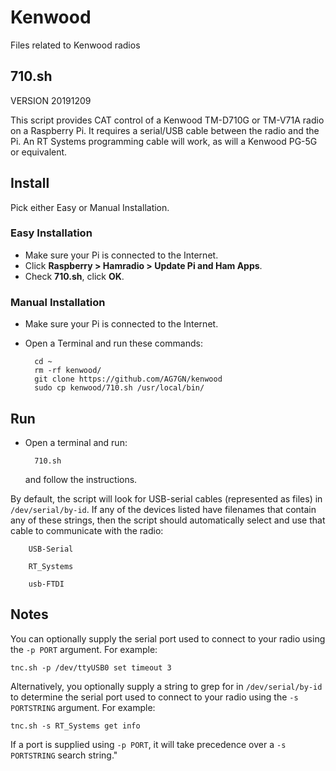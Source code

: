 # Kenwood
Files related to Kenwood radios
## 710.sh  

VERSION 20191209

This script provides CAT control of a Kenwood TM-D710G or TM-V71A radio on a Raspberry Pi. It requires a serial/USB cable between the radio and the Pi.  An RT Systems programming cable will work, as will a Kenwood PG-5G or equivalent.  

## Install
Pick either Easy or Manual Installation.
### Easy Installation  
- Make sure your Pi is connected to the Internet.
- Click __Raspberry > Hamradio > Update Pi and Ham Apps__.
- Check __710.sh__, click __OK__.

### Manual Installation
- Make sure your Pi is connected to the Internet.
- Open a Terminal and run these commands:

		cd ~
		rm -rf kenwood/
		git clone https://github.com/AG7GN/kenwood
		sudo cp kenwood/710.sh /usr/local/bin/

## Run
- Open a terminal and run:
  
		710.sh  
	and follow the instructions.  

By default, the script will look for USB-serial cables (represented as files) in `/dev/serial/by-id`.  If any of the devices listed have filenames that contain any of these strings, then the script should automatically select and use that cable to communicate with the radio:

		USB-Serial

		RT_Systems

		usb-FTDI

## Notes

You can optionally supply the serial port used to connect to your radio using the `-p PORT` argument.  For example:

	tnc.sh -p /dev/ttyUSB0 set timeout 3

Alternatively, you optionally supply a string to grep for in `/dev/serial/by-id` to determine the serial port used to connect to your radio using the `-s PORTSTRING` argument.  For example:

	tnc.sh -s RT_Systems get info

If a port is supplied using `-p PORT`, it will take precedence over a `-s PORTSTRING` search string."

